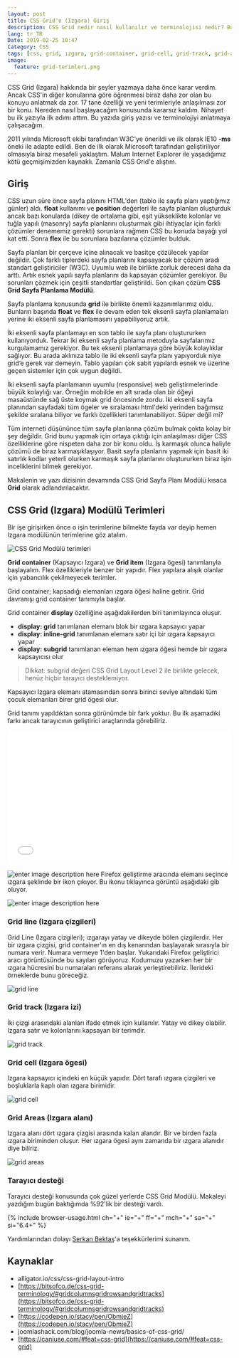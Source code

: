 ```yaml
---
layout: post
title: CSS Grid'e (Izgara) Giriş
description: CSS Grid nedir nasıl kullanılır ve terminolojisi nedir? Bunları göreceğiz.
lang: tr_TR
Date: 2019-02-25 10:47
Category: CSS
tags: [css, grid, ızgara, grid-container, grid-cell, grid-track, grid-areas]
image:
  feature: grid-terimleri.png
---
```


CSS Grid (Izgara) hakkında bir şeyler yazmaya daha önce karar verdim. Ancak CSS'in diğer konularına göre öğrenmesi biraz daha zor olan bu konuyu anlatmak da zor. 17 tane özelliği ve yeni terimleriyle anlaşılması zor bir konu. Nereden nasıl başlayacağım konusunda kararsız kaldım. Nihayet bu ilk yazıyla ilk adımı attım. Bu yazıda giriş yazısı ve terminolojiyi anlatmaya çalışacağım.

2011 yılında Microsoft ekibi tarafından W3C'ye önerildi ve ilk olarak IE10 **-ms** öneki ile adapte edildi. Ben de ilk olarak Microsoft tarafından geliştiriliyor olmasıyla biraz mesafeli yaklaştım. Malum Internet Explorer ile yaşadığımız kötü geçmişimizden kaynaklı. Zamanla CSS Grid'e alıştım.

## Giriş

CSS uzun süre önce sayfa planını HTML'den (tablo ile sayfa planı yaptığımız günler) aldı. **float** kullanımı ve **position** değerleri ile sayfa planları oluşturduk ancak bazı konularda (dikey de ortalama gibi, eşit yükseklikte kolonlar ve tuğla yapılı (masonry) sayfa planlarını oluşturmak gibi ihtiyaçlar için farklı çözümler denememiz gerekti) sorunlara rağmen CSS bu konuda bayağı yol kat etti. Sonra **flex** ile bu sorunlara bazılarına çözümler bulduk. 

Sayfa planları bir çerçeve içine alınacak ve basitçe çözülecek yapılar değildir. Çok farklı tiplerdeki sayfa planlarını kapsayacak bir çözüm aradı standart geliştiriciler (W3C). Uyumlu web ile birlikte zorluk derecesi daha da arttı. Artık esnek yapılı sayfa planlarını da kapsayan çözümler gerekiyor. Bu sorunları çözmek için çeşitli standartlar geliştirildi. Son çıkan çözüm **CSS Grid Sayfa Planlama Modülü**. 

Sayfa planlama konusunda **grid** ile birlikte önemli kazanımlarımız oldu. Bunların başında **float** ve **flex** ile devam eden tek eksenli sayfa planlamaları yerine iki eksenli sayfa planlamasını yapabiliyoruz artık. 

İki eksenli sayfa planlamayı en son tablo ile  sayfa planı oluştururken kullanıyorduk. Tekrar iki eksenli sayfa planlama metoduyla sayfalarımız kurgulamamız gerekiyor. Bu tek eksenli planlamaya göre büyük kolaylıklar sağlıyor. Bu arada aklınıza tablo ile iki eksenli sayfa planı yapıyorduk niye grid’e gerek var demeyin. Tablo yapıları çok sabit yapılardı esnek ve üzerine geçen sistemler için çok uygun değildi. 

İki eksenli sayfa planlamanın uyumlu (responsive) web geliştirmelerinde büyük kolaylığı var. Örneğin mobilde en alt sırada olan bir öğeyi masaüstünde sağ üste koymak grid öncesinde zordu. İki eksenli sayfa planından sayfadaki tüm ögeler ve sıralaması html'deki yerinden bağımsız şekilde sıralana biliyor ve  farklı özellikleri tanımlanabiliyor. Süper değil mi?

Tüm interneti düşününce tüm sayfa planlarına çözüm bulmak çokta kolay bir şey değildir. Grid bunu yapmak için ortaya çıktığı için anlaşılması diğer CSS özelliklerine göre nispeten daha zor bir konu oldu. İş karmaşık olunca haliyle çözümü de biraz karmaşıklaşıyor. Basit sayfa planlarını yapmak için basit iki satırlık kodlar yeterli olurken karmaşık sayfa planlarını oluştururken biraz işin inceliklerini bilmek gerekiyor.

Makalenin ve yazı dizisinin devamında CSS Grid Sayfa Planı Modülü kısaca **Grid** olarak adlandırılacaktır.

## CSS Grid (Izgara) Modülü Terimleri

Bir işe girişirken önce o işin terimlerine bilmekte fayda var deyip hemen Izgara modülünün terimlerine göz atalım.

![CSS Grid Modülü terimleri](https://fatihhayrioglu.com/images/grid-terimleri.png)

**Grid container** (Kapsayıcı Izgara) ve **Grid item** (Izgara ögesi) tanımlarıyla başlayalım. Flex özellikleriyle benzer bir yapıdır. Flex yapılara alışık olanlar için yabancılık çekilmeyecek terimler. 

Grid container; kapsadığı elemanları ızgara öğesi haline getirir. Grid davranışı grid container tanımıyla başlar. 

Grid container **display** özelliğine aşağıdakilerden biri tanımlayınca oluşur.

 - **display: grid** tanımlanan elemanı blok bir ızgara kapsayıcı yapar
 - **display: inline-grid** tanımlanan elemanı satır içi bir ızgara kapsayıcı yapar
 - **display: subgrid** tanımlanan eleman hem ızgara öğesi hemde bir ızgara kapsayıcısı olur

> Dikkat: subgrid değeri CSS Grid Layout Level 2 ile birlikte gelecek, henüz hiçbir tarayıcı desteklemiyor.

Kapsayıcı Izgara elemanı atamasından sonra birinci seviye altındaki tüm çocuk elemanları birer grid ögesi olur. 

Grid tanımı yapıldıktan sonra görünümde bir fark yoktur. Bu ilk aşamadıki farkı ancak tarayıcının geliştirici araçlarında görebiliriz. 

<iframe height="300" style="width: 100%;" scrolling="no" title="grid container" src="//codepen.io/fatihhayri/embed/BMprVy/?height=300&theme-id=13521&default-tab=css,result" frameborder="no" allowtransparency="true" allowfullscreen="true">
  See the Pen <a href='https://codepen.io/fatihhayri/pen/BMprVy/'>grid container</a> by Fatih 
  (<a href='https://codepen.io/fatihhayri'>@fatihhayri</a>) on <a href='https://codepen.io'>CodePen</a>.
</iframe>

![enter image description here](https://fatihhayrioglu.com/images/firefox-grid.png)
Firefox geliştirme aracında elemanı seçince ızgara şeklinde bir ikon çıkıyor. Bu ikonu tıklayınca görüntü aşağıdaki gib oluyor.

![enter image description here](https://fatihhayrioglu.com/images/firefox-grid-selected.png)

### Grid line (Izgara çizgileri)

Grid Line (Izgara çizgileri); ızgarayı yatay ve dikeyde bölen çizgilerdir. Her bir ızgara çizgisi, grid container'ın en dış kenarından başlayarak sırasıyla bir numara verir. Numara vermeye 1'den başlar. Yukarıdaki Firefox geliştirici aracı görüntüsünde bu sayıları görüyoruz. Kodumuzu yazarken her bir ızgara hücresini bu numaraları referans alarak yerleştirebiliriz. İlerideki örneklerde bunu göreceğiz.

![grid line](https://fatihhayrioglu.com/images/grid-line.jpg)

### Grid track (Izgara izi)

İki çizgi arasındaki alanları ifade etmek için kullanılır. Yatay ve dikey olabilir. Izgara satır ve kolonlarını kapsayan bir terimdir.

![grid track](https://fatihhayrioglu.com/images/grid-track.jpg)

### Grid cell (Izgara ögesi)

Izgara kapsayıcı içindeki en küçük yapıdır. Dört tarafı ızgara çizgileri ve boşluklarla kaplı olan ızgara birimidir. 

![grid cell](https://fatihhayrioglu.com/images/grid-cell.jpg)

### Grid Areas (Izgara alanı)

Izgara alanı dört ızgara çizgisi arasında kalan alandır. Bir ve birden fazla ızgara biriminden oluşur. Her ızgara ögesi aynı zamanda bir ızgara alanıdır diye biliriz.

![grid areas](https://fatihhayrioglu.com/images/grid-areas.jpg)

### Tarayıcı desteği

Tarayıcı desteği konusunda çok güzel yerlerde CSS Grid Modülü. Makaleyi yazdığım bugün baktığımda %92'lik bir desteği vardı.

{% include browser-usage.html ch="+" ie="+" ff="+" mch="+" sa="+" si="6.4+" %}

Yardımlarından dolayı [Serkan Bektaş](https://twitter.com/serkanbektasim)'a teşekkürlerimi sunarım. 

## Kaynaklar

- alligator.io/css/css-grid-layout-intro
- [https://bitsofco.de/css-grid-terminology/#gridcolumnsgridrowsandgridtracks](https://bitsofco.de/css-grid-terminology/#gridcolumnsgridrowsandgridtracks)
- [https://codepen.io/stacy/pen/ObmjeZ](https://codepen.io/stacy/pen/ObmjeZ)
- joomlashack.com/blog/joomla-news/basics-of-css-grid/
- [https://caniuse.com/#feat=css-grid](https://caniuse.com/#feat=css-grid)